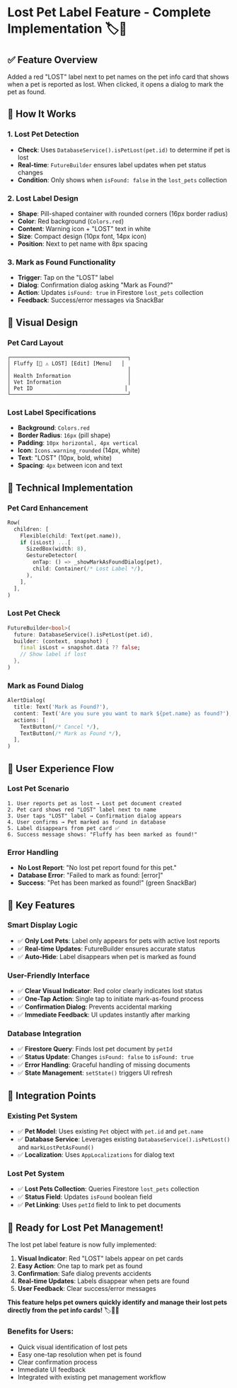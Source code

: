 # Lost Pet Label Feature - Complete Implementation 🏷️🐾

## ✅ **Feature Overview**
Added a red "LOST" label next to pet names on the pet info card that shows when a pet is reported as lost. When clicked, it opens a dialog to mark the pet as found.

## 🎯 **How It Works**

### **1. Lost Pet Detection**
- **Check**: Uses `DatabaseService().isPetLost(pet.id)` to determine if pet is lost
- **Real-time**: `FutureBuilder` ensures label updates when pet status changes
- **Condition**: Only shows when `isFound: false` in the `lost_pets` collection

### **2. Lost Label Design**
- **Shape**: Pill-shaped container with rounded corners (16px border radius)
- **Color**: Red background (`Colors.red`)
- **Content**: Warning icon + "LOST" text in white
- **Size**: Compact design (10px font, 14px icon)
- **Position**: Next to pet name with 8px spacing

### **3. Mark as Found Functionality**
- **Trigger**: Tap on the "LOST" label
- **Dialog**: Confirmation dialog asking "Mark as Found?"
- **Action**: Updates `isFound: true` in Firestore `lost_pets` collection
- **Feedback**: Success/error messages via SnackBar

## 🎨 **Visual Design**

### **Pet Card Layout**
```
┌─────────────────────────────────────┐
│ Fluffy [🔴 ⚠️ LOST] [Edit] [Menu]   │
│                                     │
│ Health Information                  │
│ Vet Information                     │
│ Pet ID                             │
└─────────────────────────────────────┘
```

### **Lost Label Specifications**
- **Background**: `Colors.red`
- **Border Radius**: `16px` (pill shape)
- **Padding**: `10px horizontal, 4px vertical`
- **Icon**: `Icons.warning_rounded` (14px, white)
- **Text**: "LOST" (10px, bold, white)
- **Spacing**: `4px` between icon and text

## 🔧 **Technical Implementation**

### **Pet Card Enhancement**
```dart
Row(
  children: [
    Flexible(child: Text(pet.name)),
    if (isLost) ...[
      SizedBox(width: 8),
      GestureDetector(
        onTap: () => _showMarkAsFoundDialog(pet),
        child: Container(/* Lost Label */),
      ),
    ],
  ],
)
```

### **Lost Pet Check**
```dart
FutureBuilder<bool>(
  future: DatabaseService().isPetLost(pet.id),
  builder: (context, snapshot) {
    final isLost = snapshot.data ?? false;
    // Show label if lost
  },
)
```

### **Mark as Found Dialog**
```dart
AlertDialog(
  title: Text('Mark as Found?'),
  content: Text('Are you sure you want to mark ${pet.name} as found?'),
  actions: [
    TextButton(/* Cancel */),
    TextButton(/* Mark as Found */),
  ],
)
```

## 📱 **User Experience Flow**

### **Lost Pet Scenario**
```
1. User reports pet as lost → Lost pet document created
2. Pet card shows red "LOST" label next to name
3. User taps "LOST" label → Confirmation dialog appears
4. User confirms → Pet marked as found in database
5. Label disappears from pet card ✅
6. Success message shows: "Fluffy has been marked as found!"
```

### **Error Handling**
- **No Lost Report**: "No lost pet report found for this pet."
- **Database Error**: "Failed to mark as found: [error]"
- **Success**: "Pet has been marked as found!" (green SnackBar)

## 🚀 **Key Features**

### **Smart Display Logic**
- ✅ **Only Lost Pets**: Label only appears for pets with active lost reports
- ✅ **Real-time Updates**: FutureBuilder ensures accurate status
- ✅ **Auto-Hide**: Label disappears when pet is marked as found

### **User-Friendly Interface**
- ✅ **Clear Visual Indicator**: Red color clearly indicates lost status
- ✅ **One-Tap Action**: Single tap to initiate mark-as-found process
- ✅ **Confirmation Dialog**: Prevents accidental marking
- ✅ **Immediate Feedback**: UI updates instantly after marking

### **Database Integration**
- ✅ **Firestore Query**: Finds lost pet document by `petId`
- ✅ **Status Update**: Changes `isFound: false` to `isFound: true`
- ✅ **Error Handling**: Graceful handling of missing documents
- ✅ **State Management**: `setState()` triggers UI refresh

## 🎯 **Integration Points**

### **Existing Pet System**
- ✅ **Pet Model**: Uses existing `Pet` object with `pet.id` and `pet.name`
- ✅ **Database Service**: Leverages existing `DatabaseService().isPetLost()` and `markLostPetAsFound()`
- ✅ **Localization**: Uses `AppLocalizations` for dialog text

### **Lost Pet System**
- ✅ **Lost Pets Collection**: Queries Firestore `lost_pets` collection
- ✅ **Status Field**: Updates `isFound` boolean field
- ✅ **Pet Linking**: Uses `petId` field to link to pet documents

## 🐾 **Ready for Lost Pet Management!**

The lost pet label feature is now fully implemented:

1. **Visual Indicator**: Red "LOST" labels appear on pet cards
2. **Easy Action**: One tap to mark pet as found
3. **Confirmation**: Safe dialog prevents accidents
4. **Real-time Updates**: Labels disappear when pets are found
5. **User Feedback**: Clear success/error messages

**This feature helps pet owners quickly identify and manage their lost pets directly from the pet info cards!** 🏷️🐾✨

### **Benefits for Users:**
- Quick visual identification of lost pets
- Easy one-tap resolution when pet is found
- Clear confirmation process
- Immediate UI feedback
- Integrated with existing pet management workflow
